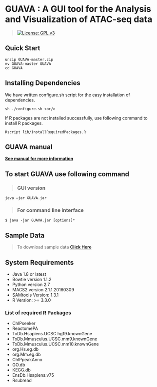 # GUAVA : A GUI tool for the Analysis and Visualization of ATAC-seq data
> [![License: GPL v3](https://img.shields.io/badge/License-GPL%20v3-blue.svg)](https://github.com/MayurDivate/GUAVASourceCode/blob/master/LICENSE)

## Quick Start
```
unzip GUAVA-master.zip
mv GUAVA-master GUAVA
cd GUAVA
```
## Installing Dependencies</h2>
We have written configure.sh script for the easy installation of dependencies.
```
sh ./configure.sh <br/>
```

If R packages are not installed successfully, use following command to install R packages.
```
Rscript lib/InstallRequiredPackages.R 
```

## GUAVA manual
[**See manual for more information**](https://github.com/MayurDivate/GUAVA/blob/master/GUAVA_Manual.pdf)


## To start GUAVA use following command

>### GUI version
```
java –jar GUAVA.jar
```
> ### For command line interface
```
$ java -jar GUAVA.jar [options]*
```
 
## Sample Data
> To download sample data [ **Click Here** ](http://ec2-52-201-246-161.compute-1.amazonaws.com/guava/)

 
## System Requirements
- Java 1.8 or latest
-  Bowtie version 1.1.2
- Python version 2.7
- MACS2 version 2.1.1.20160309
- SAMtools Version: 1.3.1
- R Version: >= 3.3.0<br/>

### List of required R Packages
 - ChIPseeker
 -  ReactomePA
 - TxDb.Hsapiens.UCSC.hg19.knownGene
 - TxDb.Mmusculus.UCSC.mm9.knownGene
 - TxDb.Mmusculus.UCSC.mm10.knownGene
 - org.Hs.eg.db
 - org.Mm.eg.db
 - ChIPpeakAnno
 - GO.db
 - KEGG.db
 - EnsDb.Hsapiens.v75
 - Rsubread
 
